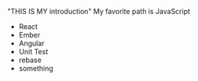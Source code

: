 "THIS IS MY introduction"
My favorite path is JavaScript
* React
* Ember
* Angular
* Unit Test
* rebase
* something